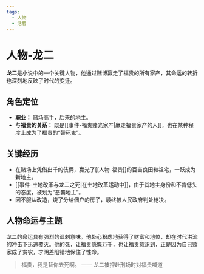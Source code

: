 ```yaml
---
tags:
  - 人物
  - 活着
---
```


# 人物-龙二

**龙二**是小说中的一个关键人物，他通过赌博赢走了福贵的所有家产，其命运的转折也深刻地反映了时代的变迁。

## 角色定位
- **职业：** 赌场高手，后来的地主。
- **与福贵的关系：** 既是[[事件-福贵赌光家产|赢走福贵家产的人]]，也在某种程度上成为了福贵的“替死鬼”。

## 关键经历
- 在赌场上凭借出千的伎俩，赢光了[[人物-福贵]]的百亩良田和祖宅，一跃成为新地主。
- [[事件-土地改革与龙二之死|在土地改革运动中]]，由于其地主身份和不肯低头的态度，被划为“恶霸地主”。
- 因不服从改造，烧了分给佃户的房子，最终被人民政府判处枪决。

## 人物命运与主题
龙二的命运具有强烈的讽刺意味。他处心积虑地获得了财富和地位，却在时代洪流的冲击下迅速覆灭。他的死，让福贵感慨万千，也让福贵意识到，正是因为自己败家成了贫农，才阴差阳错地保住了性命。

> 福贵，我是替你去死啊。
> —— 龙二被押赴刑场时对福贵喊道